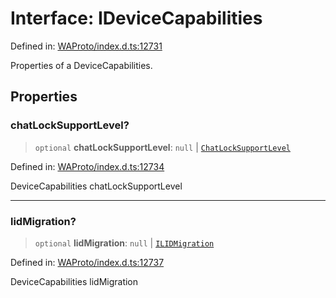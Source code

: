 # Interface: IDeviceCapabilities

Defined in: [WAProto/index.d.ts:12731](https://github.com/Fokusdotid/bail/blob/c270ba4454f95d50cec87a9d90b03360fac7058e/WAProto/index.d.ts#L12731)

Properties of a DeviceCapabilities.

## Properties

### chatLockSupportLevel?

> `optional` **chatLockSupportLevel**: `null` \| [`ChatLockSupportLevel`](../namespaces/DeviceCapabilities/enumerations/ChatLockSupportLevel.md)

Defined in: [WAProto/index.d.ts:12734](https://github.com/Fokusdotid/bail/blob/c270ba4454f95d50cec87a9d90b03360fac7058e/WAProto/index.d.ts#L12734)

DeviceCapabilities chatLockSupportLevel

***

### lidMigration?

> `optional` **lidMigration**: `null` \| [`ILIDMigration`](../namespaces/DeviceCapabilities/interfaces/ILIDMigration.md)

Defined in: [WAProto/index.d.ts:12737](https://github.com/Fokusdotid/bail/blob/c270ba4454f95d50cec87a9d90b03360fac7058e/WAProto/index.d.ts#L12737)

DeviceCapabilities lidMigration
